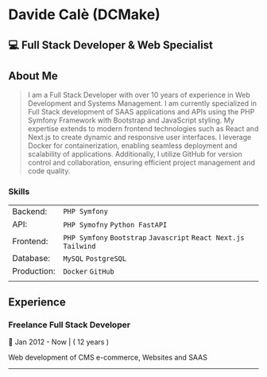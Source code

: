 # Davide Calè (DCMake)

## 💻 Full Stack Developer & Web Specialist

## About Me

> I am a Full Stack Developer with over 10 years of experience in Web Development and Systems Management. I am currently specialized in Full Stack development of SAAS applications and APIs using the PHP Symfony Framework with Bootstrap and JavaScript styling. My expertise extends to modern frontend technologies such as React and Next.js to create dynamic and responsive user interfaces. I leverage Docker for containerization, enabling seamless deployment and scalability of applications. Additionally, I utilize GitHub for version control and collaboration, ensuring efficient project management and code quality.

### Skills

|||
| ----------- | ----------- |
| Backend: | `PHP Symfony`|
| API: | `PHP Symofny` `Python FastAPI`|
| Frontend: | `PHP Symfony` `Bootstrap` `Javascript` `React Next.js` `Tailwind`|
| Database: | `MySQL` `PostgreSQL`|
| Production: | `Docker` `GitHub`|
|||

## Experience

### Freelance Full Stack Developer

📅 Jan 2012 - Now | ( 12 years )

Web development of CMS e-commerce, Websites and SAAS

---
